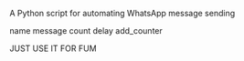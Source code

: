A Python script for automating WhatsApp message sending

name 
message 
count 
delay 
add_counter 


JUST USE IT FOR FUM